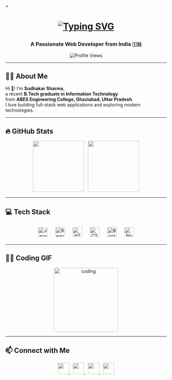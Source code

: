 =<h1 align="center">
  <a href="https://git.io/typing-svg">
    <img src="https://readme-typing-svg.demolab.com?font=Fira+Code&pause=1000&center=true&vCenter=true&width=500&lines=Hey%2C+I'm+Sudhakar+Sharma.;Welcome+to+my+GitHub+Profile!" alt="Typing SVG" />
  </a>
</h1>

<h3 align="center">A Passionate Web Developer from India 🇮🇳</h3>

<p align="center">
  <img src="https://komarev.com/ghpvc/?username=sudhakarsharma07&label=Profile%20views&color=0e75b6&style=flat" alt="Profile Views" />
</p>

---

## 🙋‍♂️ About Me

Hi 👋! I'm **Sudhakar Sharma**,  
a recent **B.Tech graduate in Information Technology**  
from **ABES Engineering College, Ghaziabad, Uttar Pradesh**.  
I love building full-stack web applications and exploring modern technologies.

---

## 🔥 GitHub Stats

<p align="center">
  <img src="https://github-readme-stats.vercel.app/api?username=sudhakarsharma07&show_icons=true&theme=radical" height="160" />
  &nbsp;
  <img src="https://github-readme-stats.vercel.app/api/top-langs/?username=sudhakarsharma07&layout=compact&theme=radical" height="160" />
</p>

---

## 💻 Tech Stack

<p align="center">
  <img src="https://cdn.jsdelivr.net/gh/devicons/devicon/icons/javascript/javascript-original.svg" height="30" alt="JavaScript" style="margin: 10px;" />
  <img src="https://cdn.jsdelivr.net/gh/devicons/devicon/icons/react/react-original.svg" height="30" alt="React" style="margin: 10px;" />
  <img src="https://cdn.jsdelivr.net/gh/devicons/devicon/icons/html5/html5-original.svg" height="30" alt="HTML5" style="margin: 10px;" />
  <img src="https://cdn.jsdelivr.net/gh/devicons/devicon/icons/css3/css3-original.svg" height="30" alt="CSS3" style="margin: 10px;" />
  <img src="https://cdn.jsdelivr.net/gh/devicons/devicon/icons/bootstrap/bootstrap-original.svg" height="30" alt="Bootstrap" style="margin: 10px;" />
  <img src="https://cdn.jsdelivr.net/gh/devicons/devicon/icons/nodejs/nodejs-original.svg" height="30" alt="Node.js" style="margin: 10px;" />
</p>

---

## 🧑‍💻 Coding GIF

<p align="center">
  <img src="https://i.giphy.com/media/L1R1tvI9svkIWwpVYr/giphy.gif" height="200" alt="coding" />
</p>

---

## 📫 Connect with Me

<p align="center">
  <a href="http://www.linkedin.com/in/sudhakar-sharma-075619231" target="_blank">
    <img src="https://img.shields.io/static/v1?message=LinkedIn&logo=linkedin&label=&color=0077B5&logoColor=white&style=for-the-badge" height="35" />
  </a>
  &nbsp;
  <a href="https://leetcode.com/sudhakarsharma/" target="_blank">
    <img src="https://img.shields.io/badge/LeetCode-000000?style=for-the-badge&logo=LeetCode&logoColor=yellow" height="35" />
  </a>
  &nbsp;
  <a href="mailto:sudhakar881032@gmail.com" target="_blank">
    <img src="https://img.shields.io/static/v1?message=Gmail&logo=gmail&label=&color=D14836&logoColor=white&style=for-the-badge" height="35" />
  </a>
  &nbsp;
  <a href="https://github.com/sudhakarsharma07" target="_blank">
    <img src="https://img.shields.io/static/v1?message=GitHub&logo=github&label=&color=181717&logoColor=white&style=for-the-badge" height="35" />
  </a>
</p>

<br clear="both" />

